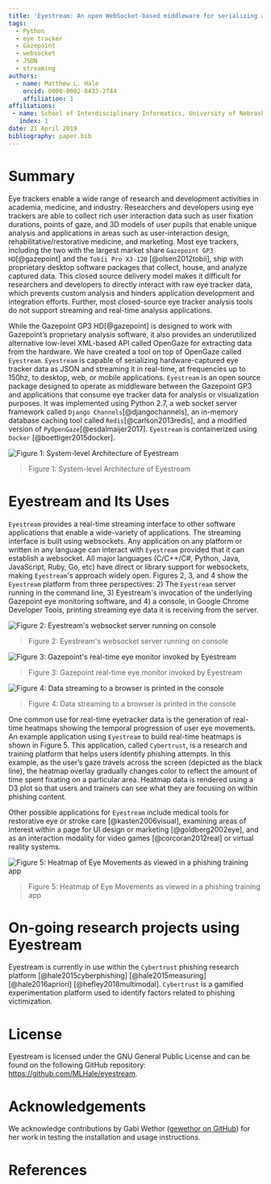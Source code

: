 ```yaml
---
title: 'Eyestream: An open WebSocket-based middleware for serializing and streaming eye tracker event data from Gazepoint GP3 HD research hardware'
tags:
  - Python
  - eye tracker
  - Gazepoint 
  - websocket
  - JSON
  - streaming
authors:
  - name: Matthew L. Hale
    orcid: 0000-0002-8433-2744
    affiliation: 1
affiliations:
 - name: School of Interdisciplinary Informatics, University of Nebraska at Omaha
   index: 1
date: 21 April 2019
bibliography: paper.bib
---
```


# Summary
Eye trackers enable a wide range of research and development activities in academia, medicine, and industry. Researchers and developers using eye trackers are able to collect rich user interaction data such as user fixation durations, points of gaze, and 3D models of user pupils that enable unique analysis and applications in areas such as user-interaction design, rehabilitative/restorative medicine, and marketing. Most eye trackers, including the two with the largest market share `Gazepoint GP3 HD`[@gazepoint] and the `Tobii Pro X3-120` [@olsen2012tobii], ship with proprietary desktop software packages that collect, house, and analyze captured data. This closed source delivery model makes it difficult for researchers and developers to directly interact with raw eye tracker data, which prevents custom analysis and hinders application development and integration efforts. Further, most closed-source eye tracker analysis tools do not support streaming and real-time analysis applications.

While the Gazepoint GP3 HD[@gazepoint] is designed to work with Gazepoint’s proprietary analysis software, it also provides an underutilized alternative low-level XML-based API called OpenGaze for extracting data from the hardware. We have created a tool on top of OpenGaze called `Eyestream`. `Eyestream` is capable of serializing hardware-captured eye tracker data as JSON and streaming it in real-time, at frequencies up to 150hz, to desktop, web, or mobile applications. `Eyestream` is an open source package designed to operate as middleware between the Gazepoint GP3 and applications that consume eye tracker data for analysis or visualization purposes. It was implemented using Python 2.7, a web socket server framework called `Django Channels`[@djangochannels], an in-memory database caching tool called `Redis`[@carlson2013redis], and a modified version of `PyOpenGaze`[@esdalmaijer2017]. `Eyestream` is containerized using `Docker` [@boettiger2015docker]. 

![Figure 1: System-level Architecture of Eyestream](assets/paper-040a5e2f.png)
> Figure 1: System-level Architecture of Eyestream
 
# Eyestream and Its Uses
`Eyestream` provides a real-time streaming interface to other software applications that enable a wide-variety of applications. The streaming interface is built using websockets. Any application on any platform or written in any language can interact with `Eyestream` provided that it can establish a websocket. All major languages (C/C++/C#, Python, Java, JavaScript, Ruby, Go, etc) have direct or library support for websockets, making `Eyestream`'s approach widely open. Figures 2, 3, and 4 show the `Eyestream` platform from three perspectives: 2) The `Eyestream` server running in the command line, 3) Eyestream's invocation of the underlying Gazepoint eye monitoring software, and 4) a console, in Google Chrome Developer Tools, printing streaming eye data it is receiving from the server.

	
![Figure 2: Eyestream's websocket server running on console](assets/paper-9af5c794.png)
> Figure 2: Eyestream's websocket server running on console

![Figure 3: Gazepoint's real-time eye monitor invoked by Eyestream](assets/paper-b1451bff.png)
> Figure 3: Gazepoint real-time eye monitor invoked by Eyestream

![Figure 4: Data streaming to a browser is printed in the console](assets/paper-aa2d526c.png)
> Figure 4: Data streaming to a browser is printed in the console


One common use for real-time eyetracker data is the generation of real-time heatmaps showing the temporal progression of user eye movements. An example application using `Eyestream` to build real-time heatmaps is shown in Figure 5. This application, called `Cybertrust`, is a research and training platform that helps users identify phishing attempts. In this example, as the user’s gaze travels across the screen (depicted as the black line), the heatmap overlay gradually changes color to reflect the amount of time spent fixating on a particular area. Heatmap data is rendered using a D3 plot so that users and trainers can see what they are focusing on within phishing content. 

Other possible applications for `Eyestream` include medical tools for restorative eye or stroke care [@kasten2006visual], examining areas of interest within a page for UI design or marketing [@goldberg2002eye], and as an interaction modality for video games [@corcoran2012real] or virtual reality systems.

![Figure 5: Heatmap of Eye Movements as viewed in a phishing training app](assets/paper-d53b90c0.png)
> Figure 5: Heatmap of Eye Movements as viewed in a phishing training app
 
# On-going research projects using Eyestream
Eyestream is currently in use within the `Cybertrust` phishing research platform [@hale2015cyberphishing] [@hale2015measuring] [@hale2016apriori] [@hefley2018multimodal]. `Cybertrust` is a gamified experimentation platform used to identify factors related to phishing victimization. 

# License 
Eyestream is licensed under the GNU General Public License and can be found on the following GitHub repository: https://github.com/MLHale/eyestream.

# Acknowledgements

We acknowledge contributions by Gabi Wethor ([gewethor on GitHub](https://github.com/gewethor)) for her work in testing the installation and usage instructions.

# References
